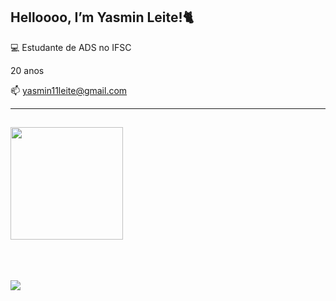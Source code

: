 ## Helloooo, I’m Yasmin Leite!🐈

💻 Estudante de ADS no IFSC

 20 anos

📫 yasmin11leite@gmail.com 

----

##

<div align="block">
  <a href="https://github.com/yasminleite">
  <img height="180em" src="https://github-readme-stats.vercel.app/api?username=yasminleite&show_icons=true&theme=dracula&include_all_commits=true&count_private=true"/>
</div>
  <br>

<br>
<br>

![](https://komarev.com/ghpvc/?username=yasminleitet&color=DD6387)
